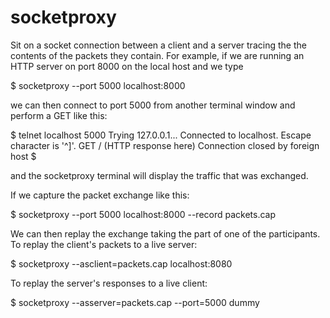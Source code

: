 # socketproxy

Sit on a socket connection between a client and a server tracing the
the contents of the packets they contain. For example, if we are running
an HTTP server on port 8000 on the local host and we type
 
$ socketproxy --port 5000 localhost:8000

we can then connect to port 5000 from another terminal window and perform 
a GET like this:

$ telnet localhost 5000
Trying 127.0.0.1...
Connected to localhost.
Escape character is '^]'.
GET /
(HTTP response here)
Connection closed by foreign host
$ 

and the socketproxy terminal will display the traffic that was exchanged.

If we capture the packet exchange like this:

$ socketproxy --port 5000 localhost:8000 --record packets.cap

We can then replay the exchange taking the part of one of the participants.
To replay the client's packets to a live server:

$ socketproxy --asclient=packets.cap localhost:8080

To replay the server's responses to a live client:

$ socketproxy --asserver=packets.cap --port=5000 dummy
